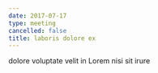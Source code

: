 ```yaml
---
date: 2017-07-17
type: meeting
cancelled: false
title: laboris dolore ex
---
```

dolore voluptate velit in Lorem nisi sit irure